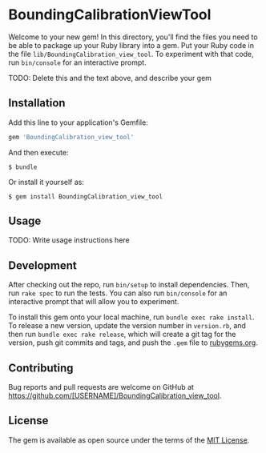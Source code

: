 # BoundingCalibrationViewTool

Welcome to your new gem! In this directory, you'll find the files you need to be able to package up your Ruby library into a gem. Put your Ruby code in the file `lib/BoundingCalibration_view_tool`. To experiment with that code, run `bin/console` for an interactive prompt.

TODO: Delete this and the text above, and describe your gem

## Installation

Add this line to your application's Gemfile:

```ruby
gem 'BoundingCalibration_view_tool'
```

And then execute:

    $ bundle

Or install it yourself as:

    $ gem install BoundingCalibration_view_tool

## Usage

TODO: Write usage instructions here

## Development

After checking out the repo, run `bin/setup` to install dependencies. Then, run `rake spec` to run the tests. You can also run `bin/console` for an interactive prompt that will allow you to experiment.

To install this gem onto your local machine, run `bundle exec rake install`. To release a new version, update the version number in `version.rb`, and then run `bundle exec rake release`, which will create a git tag for the version, push git commits and tags, and push the `.gem` file to [rubygems.org](https://rubygems.org).

## Contributing

Bug reports and pull requests are welcome on GitHub at https://github.com/[USERNAME]/BoundingCalibration_view_tool.


## License

The gem is available as open source under the terms of the [MIT License](http://opensource.org/licenses/MIT).


